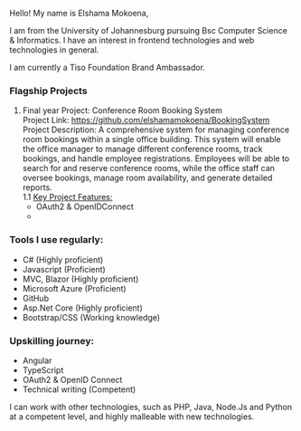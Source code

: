 
Hello! My name is Elshama Mokoena, 

I am from the University of Johannesburg pursuing Bsc Computer Science & Informatics.
I have an interest in frontend technologies and web technologies in general. 

I am currently a Tiso Foundation Brand Ambassador.

### Flagship Projects

1. Final year Project: Conference Room Booking System\
   Project Link: <https://github.com/elshamamokoena/BookingSystem>\
   Project Description: A comprehensive system for managing conference room bookings within a 
   single office building. This system will enable the office manager to manage different 
   conference rooms, track bookings, and handle employee registrations. Employees will 
   be able to search for and reserve conference rooms, while the office staff can oversee 
   bookings, manage room availability, and generate detailed reports.\
   1.1 <u>Key Project Features:</u>
   - OAuth2 & OpenIDConnect
   - 
      


### Tools I use regularly:
  - C# (Highly proficient)
  - Javascript (Proficient)
  - MVC, Blazor (Highly proficient)
  - Microsoft Azure (Proficient)
  - GitHub
  - Asp.Net Core (Highly proficient)
  - Bootstrap/CSS (Working knowledge)
### Upskilling journey:
  - Angular
  - TypeScript
  - OAuth2 & OpenID Connect 
  - Technical writing (Competent)

I can work with other technologies, such as PHP, Java, Node.Js and Python at a competent level, and highly malleable with new technologies.
